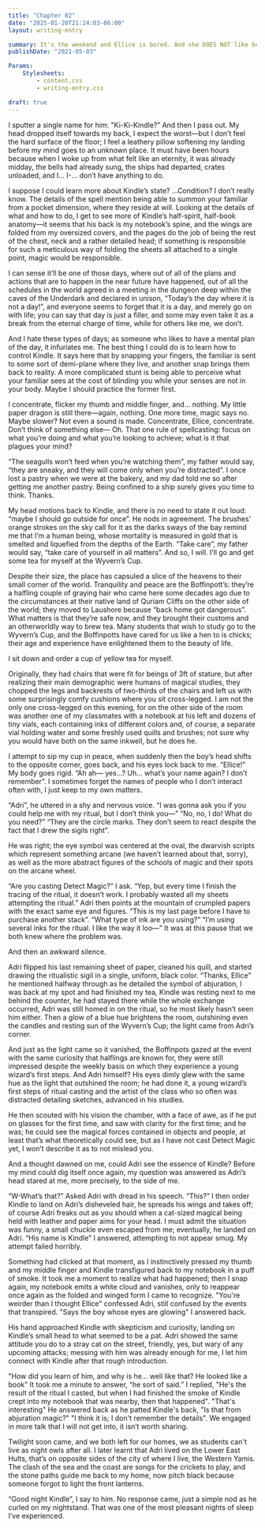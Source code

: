 ```yaml
---
title: "Chapter 02"
date: "2025-01-20T21:24:03-06:00"
layout: writing-entry

summary: It's the weekend and Ellice is bored. And she DOES NOT like being bored.
publishDate: "2021-05-03"

Params:
    Stylesheets:
        - content.css
        - writing-entry.css

draft: true
---
```


I sputter a single name for him: "Ki-Ki-Kindle?” And then I pass out. My head dropped itself towards my back, I expect the worst—but I don’t feel the hard surface of the floor; I feel a leathery pillow softening my landing before my mind goes to an unknown place. It must have been hours because when I woke up from what felt like an eternity, it was already midday, the bells had already sung, the ships had departed, crates unloaded, and I... I-... don’t have anything to do.

I suppose I could learn more about Kindle’s state? ...Condition? I don’t really know. The details of the spell mention being able to summon your familiar from a pocket dimension, where they reside at will. Looking at the details of what and how to do, I get to see more of Kindle’s half-spirit, half-book anatomy—it seems that his back is my notebook’s spine, and the wings are folded from my oversized covers, and the pages do the job of being the rest of the chest, neck and a rather detailed head; if something is responsible for such a meticulous way of folding the sheets all attached to a single point, magic would be responsible.

I can sense it’ll be one of those days, where out of all of the plans and actions that are to happen in the near future have happened, out of all the schedules in the world agreed in a meeting in the dungeon deep within the caves of the Underdark and declared in unison, “Today’s the day where it is not a day!”, and everyone seems to forget that it is a day, and merely go on with life; you can say that day is just a filler, and some may even take it as a break from the eternal charge of time, while for others like me, we don’t.

And I hate these types of days; as someone who likes to have a mental plan of the day, it infuriates me. The best thing I could do is to learn how to control Kindle. It says here that by snapping your fingers, the familiar is sent to some sort of demi-plane where they live, and another snap brings them back to reality. A more complicated stunt is being able to perceive what your familiar sees at the cost of blinding you while your senses are not in your body. Maybe I should practice the former first.

I concentrate, flicker my thumb and middle finger, and… nothing. My little paper dragon is still there—again, nothing. One more time, magic says no. Maybe slower? Not even a sound is made. Concentrate, Ellice, concentrate. Don’t think of something else— Oh. That one rule of spellcasting: focus on what you’re doing and what you’re looking to achieve; what is it that plagues your mind?

“The seagulls won’t feed when you’re watching them”, my father would say, “they are sneaky, and they will come only when you’re distracted”. I once lost a pastry when we were at the bakery, and my dad told me so after getting me another pastry. Being confined to a ship surely gives you time to think. Thanks.

My head motions back to Kindle, and there is no need to state it out loud: “maybe I should go outside for once”. He nods in agreement. The brushes’ orange strokes on the sky call for it as the darks sways of the bay remind me that I’m a human being, whose mortality is measured in gold that is smelted and liquefied from the depths of the Earth. “Take care”, my father would say, “take care of yourself in all matters”. And so, I will. I’ll go and get some tea for myself at the Wyvern’s Cup.

Despite their size, the place has capsuled a slice of the heavens to their small corner of the world. Tranquility and peace are the Boffinpott’s: they’re a halfling couple of graying hair who came here some decades ago due to the circumstances at their native land of Quriam Cliffs on the other side of the world; they moved to Laushore because “back home got dangerous”. What matters is that they’re safe now, and they brought their customs and an otherworldly way to brew tea. Many students that wish to study go to the Wyvern’s Cup, and the Boffinpotts have cared for us like a hen to is chicks; their age and experience have enlightened them to the beauty of life.

I sit down and order a cup of yellow tea for myself.

Originally, they had chairs that were fit for beings of 3ft of stature, but after realizing their main demographic were humans of magical studies, they chopped the legs and backrests of two-thirds of the chairs and left us with some surprisingly comfy cushions where you sit cross-legged. I am not the only one cross-legged on this evening, for on the other side of the room was another one of my classmates with a notebook at his left and dozens of tiny vials, each containing inks of different colors and, of course, a separate vial holding water and some freshly used quills and brushes; not sure why you would have both on the same inkwell, but he does he.

I attempt to sip my cup in peace, when suddenly then the boy’s head shifts to the opposite corner, goes back, and his eyes lock back to me. “Ellice!” My body goes rigid. “Ah ah— yes…? Uh… what’s your name again? I don’t remember”. I sometimes forget the names of people who I don’t interact often with, I just keep to my own matters.

“Adri”, he uttered in a shy and nervous voice. “I was gonna ask you if you could help me with my ritual, but I don’t think you—” “No, no, I do! What do you need?” “They are the circle marks. They don’t seem to react despite the fact that I drew the sigils right”.

He was right; the eye symbol was centered at the oval, the dwarvish scripts which represent something arcane (we haven’t learned about that, sorry), as well as the more abstract figures of the schools of magic and their spots on the arcane wheel.

“Are you casting Detect Magic?” I ask. “Yep, but every time I finish the tracing of the ritual, it doesn’t work. I probably wasted all my sheets attempting the ritual.” Adri then points at the mountain of crumpled papers with the exact same eye and figures. “This is my last page before I have to purchase another stack”. “What type of ink are you using?” “I’m using several inks for the ritual. I like the way it loo—” It was at this pause that we both knew where the problem was.

And then an awkward silence.

Adri flipped his last remaining sheet of paper, cleaned his quill, and started drawing the ritualistic sigil in a single, uniform, black color. “Thanks, Ellice” he mentioned halfway through as he detailed the symbol of abjuration, I was back at my spot and had finished my tea, Kindle was resting next to me behind the counter, he had stayed there while the whole exchange occurred, Adri was still homed in on the ritual, so he most likely hasn’t seen him either. Then a glow of a blue hue brightens the room, outshining even the candles and resting sun of the Wyvern’s Cup; the light came from Adri’s corner.

And just as the light came so it vanished, the Boffinpots gazed at the event with the same curiosity that halflings are known for, they were still impressed despite the weekly basis on which they experience a young wizard’s first steps. And Adri himself? His eyes dimly glew with the same hue as the light that outshined the room; he had done it, a young wizard’s first steps of ritual casting and the artist of the class who so often was distracted detailing sketches, advanced in his studies.

He then scouted with his vision the chamber, with a face of awe, as if he put on glasses for the first time, and saw with clarity for the first time; and he was; he could see the magical forces contained in objects and people, at least that’s what theoretically could see, but as I have not cast Detect Magic yet, I won’t describe it as to not mislead you.

And a thought dawned on me, could Adri see the essence of Kindle? Before my mind could dig itself once again, my question was answered as Adri’s head stared at me, more precisely, to the side of me.

“W-What’s that?” Asked Adri with dread in his speech. “This?” I then order Kindle to land on Adri’s disheveled hair, he spreads his wings and takes off; of course Adri freaks out as you should when a cat-sized magical being held with leather and paper aims for your head. I must admit the situation was funny, a small chuckle even escaped from me; eventually, he landed on Adri. “His name is Kindle” I answered, attempting to not appear smug. My attempt failed horribly.

Something had clicked at that moment, as I instinctively pressed my thumb and my middle finger and Kindle transfigured back to my notebook in a puff of smoke. It took me a moment to realize what had happened; then I snap again, my notebook emits a white cloud and vanishes, only to reappear once again as the folded and winged form I came to recognize.
"You're weirder than I thought Ellice" confessed Adri, still confused by the events that transpired. "Says the boy whose eyes are glowing" I answered back.

His hand approached Kindle with skepticism and curiosity, landing on Kindle’s small head to what seemed to be a pat. Adri showed the same attitude you do to a stray cat on the street, friendly, yes, but wary of any upcoming attacks; messing with him was already enough for me, I let him connect with Kindle after that rough introduction.

"How did you learn of him, and why is he… well like that? He looked like a book" It took me a minute to answer, “he sort of said.” I replied, "He's the result of the ritual I casted, but when I had finished the smoke of Kindle crept into my notebook that was nearby, then that happened". "That's interesting" He answered back as he patted Kindle's back, "Is that from abjuration magic?" "I think it is; I don't remember the details". We engaged in more talk that I will not get into, it isn’t worth sharing.

Twilight soon came, and we both left for our homes, we as students can't live as night owls after all. I later learnt that Adri lived on the Lower East Hults, that’s on opposite sides of the city of where I live, the Western Yamis. The clash of the sea and the coast are songs for the crickets to play, and the stone paths guide me back to my home, now pitch black because someone forgot to light the front lanterns.

“Good night Kindle”, I say to him. No response came, just a simple nod as he curled on my nightstand. That was one of the most pleasant nights of sleep I’ve experienced.
